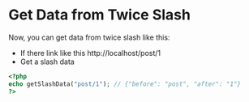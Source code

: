 # Get Data from Twice Slash

Now, you can get data from twice slash like this:

* If there link like this http://localhost/post/1
* Get a slash data

```php
<?php
echo getSlashData("post/1"); // {"before": "post", "after": "1"}
?>
```

